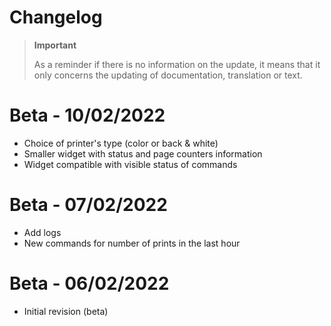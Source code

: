 # Changelog 

>**Important**
>
>As a reminder if there is no information on the update, it means that it only concerns the updating of documentation, translation or text.

# Beta - 10/02/2022
- Choice of printer's type (color or back & white)
- Smaller widget with status and page counters information 
- Widget compatible with visible status of commands

# Beta - 07/02/2022
- Add logs
- New commands for number of prints in the last hour

# Beta - 06/02/2022
- Initial revision (beta)
